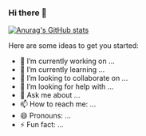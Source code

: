 ### Hi there 👋


[![Anurag's GitHub stats](https://github-readme-stats.vercel.app/api?username=YoKv&hide=stars&count_private=true&show_icons=true&theme=dark)](https://github.com/YoKv/github-readme-stats)


Here are some ideas to get you started:

- 🔭 I’m currently working on ...
- 🌱 I’m currently learning ...
- 👯 I’m looking to collaborate on ...
- 🤔 I’m looking for help with ...
- 💬 Ask me about ...
- 📫 How to reach me: ...
- 😄 Pronouns: ...
- ⚡ Fun fact: ...

